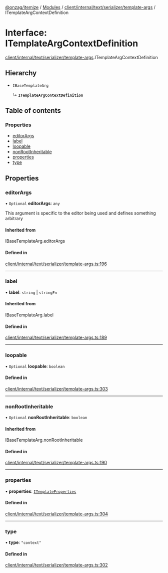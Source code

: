 [@onzag/itemize](../README.md) / [Modules](../modules.md) / [client/internal/text/serializer/template-args](../modules/client_internal_text_serializer_template_args.md) / ITemplateArgContextDefinition

# Interface: ITemplateArgContextDefinition

[client/internal/text/serializer/template-args](../modules/client_internal_text_serializer_template_args.md).ITemplateArgContextDefinition

## Hierarchy

- `IBaseTemplateArg`

  ↳ **`ITemplateArgContextDefinition`**

## Table of contents

### Properties

- [editorArgs](client_internal_text_serializer_template_args.ITemplateArgContextDefinition.md#editorargs)
- [label](client_internal_text_serializer_template_args.ITemplateArgContextDefinition.md#label)
- [loopable](client_internal_text_serializer_template_args.ITemplateArgContextDefinition.md#loopable)
- [nonRootInheritable](client_internal_text_serializer_template_args.ITemplateArgContextDefinition.md#nonrootinheritable)
- [properties](client_internal_text_serializer_template_args.ITemplateArgContextDefinition.md#properties)
- [type](client_internal_text_serializer_template_args.ITemplateArgContextDefinition.md#type)

## Properties

### editorArgs

• `Optional` **editorArgs**: `any`

This argument is specific to the editor being used
and defines something arbitrary

#### Inherited from

IBaseTemplateArg.editorArgs

#### Defined in

[client/internal/text/serializer/template-args.ts:196](https://github.com/onzag/itemize/blob/59702dd5/client/internal/text/serializer/template-args.ts#L196)

___

### label

• **label**: `string` \| `stringFn`

#### Inherited from

IBaseTemplateArg.label

#### Defined in

[client/internal/text/serializer/template-args.ts:189](https://github.com/onzag/itemize/blob/59702dd5/client/internal/text/serializer/template-args.ts#L189)

___

### loopable

• `Optional` **loopable**: `boolean`

#### Defined in

[client/internal/text/serializer/template-args.ts:303](https://github.com/onzag/itemize/blob/59702dd5/client/internal/text/serializer/template-args.ts#L303)

___

### nonRootInheritable

• `Optional` **nonRootInheritable**: `boolean`

#### Inherited from

IBaseTemplateArg.nonRootInheritable

#### Defined in

[client/internal/text/serializer/template-args.ts:190](https://github.com/onzag/itemize/blob/59702dd5/client/internal/text/serializer/template-args.ts#L190)

___

### properties

• **properties**: [`ITemplateProperties`](client_internal_text_serializer_template_args.ITemplateProperties.md)

#### Defined in

[client/internal/text/serializer/template-args.ts:304](https://github.com/onzag/itemize/blob/59702dd5/client/internal/text/serializer/template-args.ts#L304)

___

### type

• **type**: ``"context"``

#### Defined in

[client/internal/text/serializer/template-args.ts:302](https://github.com/onzag/itemize/blob/59702dd5/client/internal/text/serializer/template-args.ts#L302)
